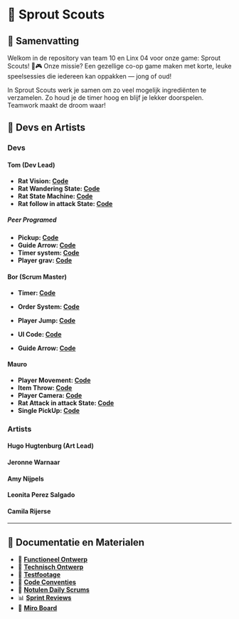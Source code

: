 # 📌 Sprout Scouts

## 📝 Samenvatting
Welkom in de repository van team 10 en Linx 04 voor onze game: Sprout Scouts! 🌱🎮
Onze missie? Een gezellige co-op game maken met korte, leuke speelsessies die iedereen kan oppakken — jong of oud!

In Sprout Scouts werk je samen om zo veel mogelijk ingrediënten te verzamelen. Zo houd je de timer hoog en blijf je lekker doorspelen. Teamwork maakt de droom waar!
<!-- Geef hier een korte en duidelijke samenvatting van het project. Wat is het doel, voor wie is het bedoeld, en wat is het eindresultaat? -->

## 👥 Devs en Artists
### Devs
#### Tom (Dev Lead)
- **Rat Vision: [Code](https://github.com/WaterWalker023/examen/blob/main/Assets/dev/Scripts/AI/AIVision.cs)**
- **Rat Wandering State: [Code](https://github.com/WaterWalker023/examen/blob/main/Assets/dev/Scripts/AI/WalkingState.cs)**
- **Rat State Machine: [Code](https://github.com/WaterWalker023/examen/blob/main/Assets/dev/Scripts/AI/AIStateMachine.cs)**
- **Rat follow in attack State: [Code](https://github.com/WaterWalker023/examen/blob/main/Assets/dev/Scripts/AI/AggrowState.cs)**  
##### Peer Programed
- **Pickup: [Code](https://github.com/WaterWalker023/examen/tree/main/Assets/dev/Scripts/Pickup)**
- **Guide Arrow: [Code](https://github.com/WaterWalker023/examen/blob/main/Assets/dev/Scripts/Order/ArrowGuide.cs)**
- **Timer system: [Code](https://github.com/WaterWalker023/examen/blob/main/Assets/dev/Scripts/Time/dayNightCycle.cs)**
- **Player grav: [Code](https://github.com/WaterWalker023/examen/blob/main/Assets/dev/Scripts/Player/PlayerMovement.cs)**
  <!-- Beschrijf kort de scripts of modules die deze developer heeft gemaakt of waaraan is bijgedragen. -->

#### Bor (Scrum Master)
- **Timer: [Code](https://github.com/WaterWalker023/examen/blob/main/Assets/dev/Scripts/Time/dayNightCycle.cs)**
- **Order System: [Code](https://github.com/WaterWalker023/examen/blob/main/Assets/dev/Scripts/Order/OrderSystem.cs)**
- **Player Jump: [Code](https://github.com/WaterWalker023/examen/blob/main/Assets/dev/Scripts/Player/PlayerMovement.cs)**
- **UI Code: [Code](https://github.com/WaterWalker023/examen/tree/main/Assets/dev/Scripts/UI)**
- **Guide Arrow: [Code](https://github.com/WaterWalker023/examen/blob/main/Assets/dev/Scripts/Order/ArrowGuide.cs)**  
 
  <!-- Beschrijf kort de scripts of modules die deze developer heeft gemaakt of waaraan is bijgedragen. -->

#### Mauro
- **Player Movement: [Code](https://github.com/WaterWalker023/examen/blob/main/Assets/dev/Scripts/Player/PlayerMovement.cs)**
- **Item Throw: [Code](https://github.com/WaterWalker023/examen/blob/a2e5ce2001ec189152cd85fad0ac516f52d9367c/Assets/dev/Scripts/Pickup/SinglePickup.cs#L34-L43)**
- **Player Camera: [Code](https://github.com/WaterWalker023/examen/blob/main/Assets/dev/Scripts/Player/PlayerCamera.cs)**
- **Rat Attack in attack State: [Code](https://github.com/WaterWalker023/examen/blob/main/Assets/dev/Scripts/AI/AggrowState.cs)**
- **Single PickUp: [Code](https://github.com/WaterWalker023/examen/blob/main/Assets/dev/Scripts/Pickup/SinglePickup.cs)**
  <!-- Beschrijf kort de scripts of modules die deze developer heeft gemaakt of waaraan is bijgedragen. -->

### Artists
#### Hugo Hugtenburg (Art Lead)
#### Jeronne Warnaar
#### Amy Nijpels
#### Leonita Perez Salgado
#### Camila Rijerse
---

## 📁 Documentatie en Materialen

- 🔗 [**Functioneel Ontwerp**](https://github.com/WaterWalker023/examen/wiki/Functioneel-Ontwerp) 
- 🔗 [**Technisch Ontwerp**](https://github.com/WaterWalker023/examen/wiki/Technical-Design) 
- 🎥 [**Testfootage**](https://github.com/WaterWalker023/examen/wiki/User-feedback)
- 📜 [**Code Conventies**](https://github.com/WaterWalker023/examen/wiki/code-conventies)  
- 📝 [**Notulen Daily Scrums**](https://github.com/WaterWalker023/examen/wiki/Daily-SCRUM) 
- 📊 [**Sprint Reviews**](https://github.com/WaterWalker023/examen/wiki/sprints)
- 🧠 [**Miro Board**](https://miro.com/app/board/uXjVIOA5Uyw=/)
